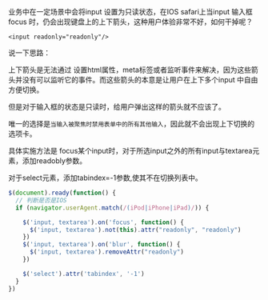 业务中在一定场景中会将input 设置为只读状态，在IOS safari上当input 输入框focus 时，仍会出现键盘上的上下箭头，这种用户体验非常不好，如何干掉呢？

`<input readonly="readonly"/>`

说一下思路：

上下箭头是无法通过 设置html属性，meta标签或者监听事件来解决，因为这些箭头并没有可以监听它的事件。而这些箭头的本意是让用户在上下多个input 中自由方便切换。

但是对于输入框的状态是只读时，给用户弹出这样的箭头就不应该了。

唯一的选择是`当输入被聚焦时禁用表单中的所有其他输入`，因此就不会出现上下切换的选项卡。

具体实施方法是 focus某个input时，对于所选input之外的所有input与textarea元素，添加readobly参数。

对于select元素，添加tabindex=-1参数,使其不在切换列表中。

```js
$(document).ready(function() {
  // 判断是否是IOS
  if (navigator.userAgent.match(/(iPod|iPhone|iPad)/)) {

    $('input, textarea').on('focus', function() {
      $('input, textarea').not(this).attr("readonly", "readonly")
    })
    $('input, textarea').on('blur', function() {
      $('input, textarea').removeAttr("readonly")
    })

    $('select').attr('tabindex', '-1')
  }
})
```